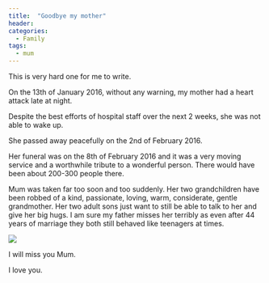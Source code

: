 ```yaml
---
title:  "Goodbye my mother"
header:
categories: 
  - Family
tags:
  - mum
---
```

This is very hard one for me to write.

On the 13th of January 2016, without any warning, my mother had a heart attack late at night.

Despite the best efforts of hospital staff over the next 2 weeks, she was not able to wake up.

She passed away peacefully on the 2nd of February 2016.

Her funeral was on the 8th of February 2016 and it was a very moving service and a worthwhile tribute to a wonderful person. There would have been about 200-300 people there.

Mum was taken far too soon and too suddenly. Her two grandchildren have been robbed of a kind, passionate, loving, warm, considerate, gentle grandmother. Her two adult sons just want to still be able to talk to her and give her big hugs. I am sure my father misses her terribly as even after 44 years of marriage they both still behaved like teenagers at times.

![](https://mcblogfiles.blob.core.windows.net/images/2016/02/CorrGP4558-ss.jpg)

I will miss you Mum.

I love you.